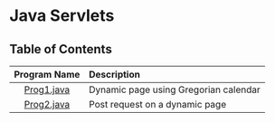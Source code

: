 # Java Servlets

## Table of Contents

| Program Name                     | Description                          |
| :-----------------------------:  | :--------------------------------    |
|[Prog1.java](Prog1.java)  |Dynamic page using Gregorian calendar|
|[Prog2.java](Prog2.java)  |Post request on a dynamic page|
